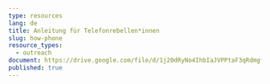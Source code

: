 ```yaml
---
type: resources
lang: de
title: Anleitung für Telefonrebellen*innen
slug: how-phone
resource_types:
  - outreach
document: https://drive.google.com/file/d/1j20dRyNo4IhbIaJVPPtaF3qRdmgfQgAV/view?usp=sharing
published: true
---
```

